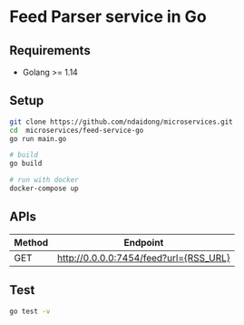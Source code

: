 # Feed Parser service in Go

## Requirements

- Golang >= 1.14

## Setup

```bash
git clone https://github.com/ndaidong/microservices.git
cd  microservices/feed-service-go
go run main.go

# build
go build

# run with docker
docker-compose up
```

## APIs

| Method | Endpoint  |
|--------|---------- |
| GET | http://0.0.0.0:7454/feed?url={RSS_URL} |


## Test

```bash
go test -v
```

